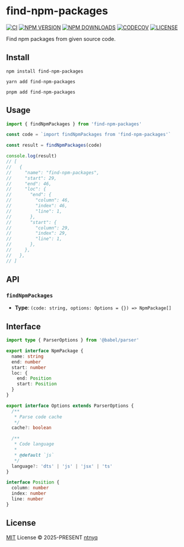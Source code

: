 # find-npm-packages

[![CI](https://github.com/ntnyq/find-npm-packages/workflows/CI/badge.svg)](https://github.com/ntnyq/find-npm-packages/actions)
[![NPM VERSION](https://img.shields.io/npm/v/find-npm-packages.svg)](https://www.npmjs.com/package/find-npm-packages)
[![NPM DOWNLOADS](https://img.shields.io/npm/dy/find-npm-packages.svg)](https://www.npmjs.com/package/find-npm-packages)
[![CODECOV](https://codecov.io/github/ntnyq/find-npm-packages/branch/main/graph/badge.svg)](https://codecov.io/github/ntnyq/find-npm-packages)
[![LICENSE](https://img.shields.io/github/license/ntnyq/find-npm-packages.svg)](https://github.com/ntnyq/find-npm-packages/blob/main/LICENSE)

Find npm packages from given source code.

## Install

```shell
npm install find-npm-packages
```

```shell
yarn add find-npm-packages
```

```shell
pnpm add find-npm-packages
```

## Usage

```ts
import { findNpmPackages } from 'find-npm-packages'

const code = `import findNpmPackages from 'find-npm-packages'`

const result = findNpmPackages(code)

console.log(result)
// [
//   {
//     "name": "find-npm-packages",
//     "start": 29,
//     "end": 46,
//     "loc": {
//       "end": {
//         "column": 46,
//         "index": 46,
//         "line": 1,
//       },
//       "start": {
//         "column": 29,
//         "index": 29,
//         "line": 1,
//       },
//     },
//   },
// ]
```

## API

### `findNpmPackages`

- **Type**: `(code: string, options: Options = {}) => NpmPackage[]`

## Interface

```ts
import type { ParserOptions } from '@babel/parser'

export interface NpmPackage {
  name: string
  end: number
  start: number
  loc: {
    end: Position
    start: Position
  }
}

export interface Options extends ParserOptions {
  /**
   * Parse code cache
   */
  cache?: boolean

  /**
   * Code language
   *
   * @default `js`
   */
  language?: 'dts' | 'js' | 'jsx' | 'ts'
}

interface Position {
  column: number
  index: number
  line: number
}
```

## License

[MIT](./LICENSE) License © 2025-PRESENT [ntnyq](https://github.com/ntnyq)
